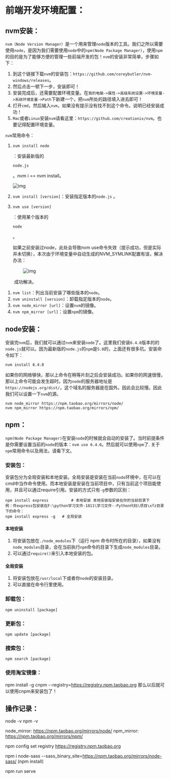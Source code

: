 # 前端开发环境配置：

## nvm安装：

`nvm（Node Version Manager）`是一个用来管理`node`版本的工具。我们之所以需要使用`node`，是因为我们需要使用`node`中的`npm(Node Package Manager)`，使用`npm`的目的是为了能够方便的管理一些前端开发的包！`nvm`的安装非常简单，步骤如下：

1. 到这个链接下载`nvm`的安装包：`https://github.com/coreybutler/nvm-windows/releases`。
2. 然后点击一顿下一步，安装即可！
3. 安装完成后，还需要配置环境变量。在`我的电脑->属性->高级系统设置->环境变量->系统环境变量->Path`下新建一个，把`nvm`所处的路径填入进去即可！
4. 打开`cmd`，然后输入`nvm`，如果没有提示没有找不到这个命令。说明已经安装成功！
5. `Mac`或者`Linux`安装`nvm`请看这里：`https://github.com/creationix/nvm`。也要记得配置环境变量。

`nvm`常用命令：

1. ```
   nvm install node
   ```

   ：安装最新版的

   ```
   node.js
   ```

   。nvm i == nvm install。

   ![img](https://img2018.cnblogs.com/blog/1478901/201905/1478901-20190524194110277-1091932227.png)

2. `nvm install [version]`：安装指定版本的`node.js` 。

3. ```
   nvm use [version]
   ```

   ：使用某个版本的

   ```
   node
   ```

   。

   如果之前安装过node，此处会导致nvm use命令失效（提示成功，但是实际并未切换），本次由于环境变量中自动生成的NVM_SYMLINK配置有误，解决办法：

　　　　![img](https://img2018.cnblogs.com/blog/1478901/201905/1478901-20190524194945346-1366161082.png)

　　成功解决。

1. `nvm list`：列出当前安装了哪些版本的`node`。
2. `nvm uninstall [version]`：卸载指定版本的`node`。
3. `nvm node_mirror [url]`：设置`nvm`的镜像。
4. `nvm npm_mirror [url]`：设置`npm`的镜像。

## node安装：

安装完`nvm`后，我们就可以通过`nvm`来安装`node`了。这里我们安装`6.4.0`版本的的`node.js`就可以。因为最新版的`node.js`的`npm`是`5.0`的，上面还有很多坑。安装命令如下：

```shell
nvm install 6.4.0
```

如果你的网络够快，那以上命令在稍等片刻之后会安装成功。如果你的网速很慢，那以上命令可能会发生超时。因为`node`的服务器地址是`https://nodejs.org/dist/`，这个域名的服务器是在国外。因此会比较慢。因此我们可以设置一下`nvm`的源。

```shell
nvm node_mirror https://npm.taobao.org/mirrors/node/
nvm npm_mirror https://npm.taobao.org/mirrors/npm/
```

## npm：

`npm(Node Package Manager)`在安装`node`的时候就会自动的安装了。当时前提条件是你需要设置当前的`node`的版本：`nvm use 6.4.0`。然后就可以使用`npm`了.
关于`npm`常用命令以及用法，请看下文。

### 安装包：

安装包分为全局安装和本地安装。全局安装是安装在当前`node`环境中，在可以在cmd中当作命令使用。而本地安装是安装在当前项目中，只有当前这个项目能使用，并且可以通过require引用。安装的方式只有`-g`参数的区别：

```shell
npm install express          # 本地安装 本地安装指安装在你的当前目录下
例：件express包安装在F:\python学习文件-1811\学习文件--Python代码\项目\xfz目录下的命令：
npm install express -g   # 全局安装
```

#### 本地安装

1. 将安装包放在`./node_modules`下（运行 npm 命令时所在的目录），如果没有`node_modules`目录，会在当前执行`npm`命令的目录下生成`node_modules`目录。
2. 可以通过`require()`来引入本地安装的包。

#### 全局安装

1. 将安装包放在`/usr/local`下或者你`node`的安装目录。
2. 可以直接在命令行里使用。

### 卸载包：

```shell
npm uninstall [package]
```

### 更新包：

```shell
npm update [package]
```

### 搜索包：

```shell
npm search [package]
```

### 使用淘宝镜像：

npm install -g cnpm --registry=https://registry.npm.taobao.org 那么以后就可以使用cnpm来安装包了！





## 操作记录：

node -v
npm -v

node_mirror: https://npm.taobao.org/mirrors/node/
npm_mirror: https://npm.taobao.org/mirrors/npm/

npm config set registry https://registry.npm.taobao.org

npm i node-sass --sass_binary_site=https://npm.taobao.org/mirrors/node-sass/
(npm install)

npm run serve

